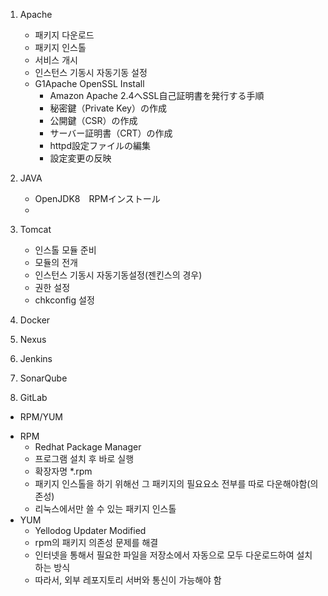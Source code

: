 1. Apache
    - 패키지 다운로드
    - 패키지 인스톨
    - 서비스 개시
    - 인스턴스 기동시 자동기동 설정
    * G1Apache OpenSSL Install
        - Amazon Apache 2.4へSSL自己証明書を発行する手順
        - 秘密鍵（Private Key）の作成
        - 公開鍵（CSR）の作成
        - サーバー証明書（CRT）の作成
        - httpd設定ファイルの編集
        - 設定変更の反映
        
2. JAVA
    - OpenJDK8　RPMインストール
    - 
3. Tomcat
    - 인스톨 모듈 준비
    - 모듈의 전개
    - 인스턴스 기동시 자동기동설정(젠킨스의 경우)
    - 권한 설정
    - chkconfig 설정
    
4. Docker
5. Nexus
6. Jenkins
7. SonarQube
8. GitLab

* RPM/YUM
- RPM
    - Redhat Package Manager
    - 프로그램 설치 후 바로 실행
    - 확장자명 *.rpm
    - 패키지 인스톨을 하기 위해선 그 패키지의 필요요소 전부를 따로 다운해야함(의존성)
    - 리눅스에서만 쓸 수 있는 패키지 인스톨
- YUM
    - Yellodog Updater Modified
    - rpm의 패키지 의존성 문제를 해결
    - 인터넷을 통해서 필요한 파일을 저장소에서 자동으로 모두 다운로드하여 설치하는 방식
    - 따라서, 외부 레포지토리 서버와 통신이 가능해야 함

